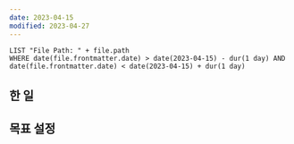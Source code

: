 ```yaml
---
date: 2023-04-15
modified: 2023-04-27
---
```


```dataview
LIST "File Path: " + file.path
WHERE date(file.frontmatter.date) > date(2023-04-15) - dur(1 day) AND date(file.frontmatter.date) < date(2023-04-15) + dur(1 day)
```

## 한 일

## 목표 설정
